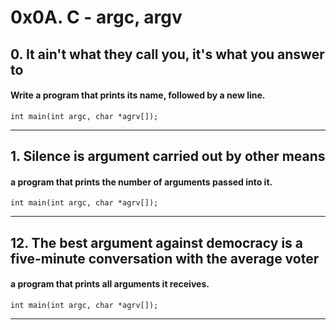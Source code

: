 # 0x0A. C - argc, argv


## 0. It ain't what they call you, it's what you answer to
#### Write a program that prints its name, followed by a new line.
```
int main(int argc, char *agrv[]);
```
---

## 1. Silence is argument carried out by other means

#### a program that prints the number of arguments passed into it.
```
int main(int argc, char *agrv[]);
```
---

## 12. The best argument against democracy is a five-minute conversation with the average voter

#### a program that prints all arguments it receives.
```
int main(int argc, char *agrv[]);
```
---
